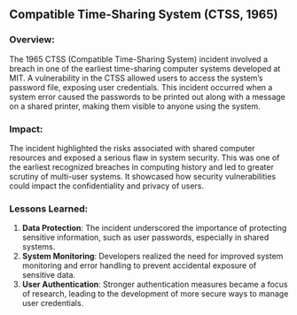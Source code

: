 ## Compatible Time-Sharing System (CTSS, 1965)
### Overview:

The 1965 CTSS (Compatible Time-Sharing System) incident involved a breach in one of the earliest time-sharing computer systems developed at MIT. 
A vulnerability in the CTSS allowed users to access the system’s password file, exposing user credentials. 
This incident occurred when a system error caused the passwords to be printed out along with a message 
on a shared printer, making them visible to anyone using the system.

### Impact:
The incident highlighted the risks associated with shared computer resources and exposed a serious flaw in system security. 
This was one of the earliest recognized breaches in computing history and led to greater scrutiny of multi-user systems. 
It showcased how security vulnerabilities could impact the confidentiality and privacy of users.

### Lessons Learned:
1. **Data Protection**: The incident underscored the importance of protecting sensitive information, such as user passwords, especially in shared systems.
2. **System Monitoring**: Developers realized the need for improved system monitoring and error handling to prevent accidental exposure of sensitive data.
3. **User Authentication**: Stronger authentication measures became a focus of research, leading to the development of more secure ways to manage user credentials.
